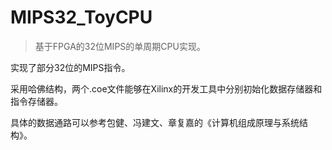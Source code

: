 # MIPS32_ToyCPU

>基于FPGA的32位MIPS的单周期CPU实现。

实现了部分32位的MIPS指令。

采用哈佛结构，两个.coe文件能够在Xilinx的开发工具中分别初始化数据存储器和指令存储器。

具体的数据通路可以参考包健、冯建文、章复嘉的《计算机组成原理与系统结构》。
